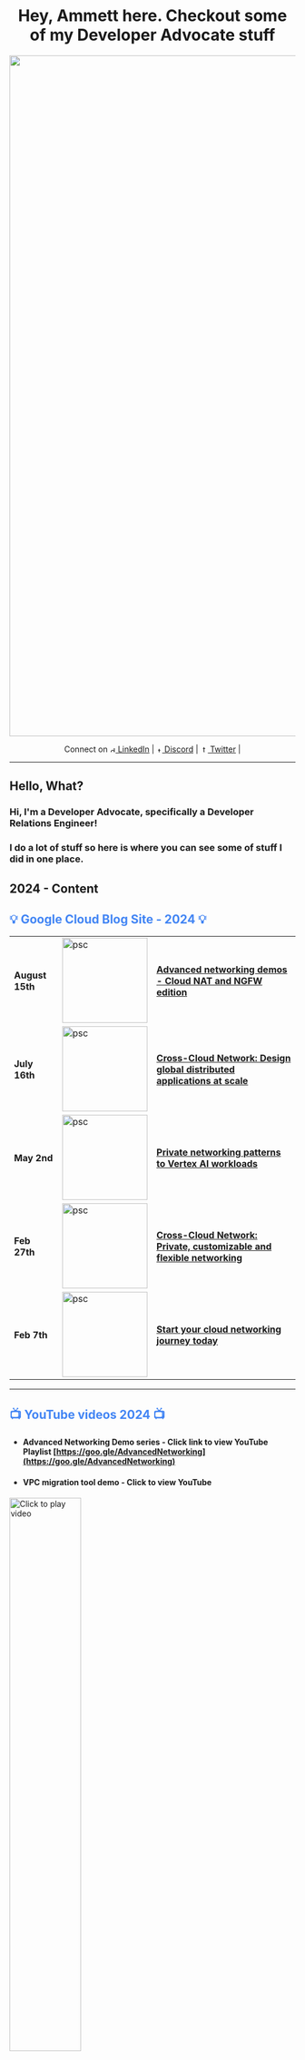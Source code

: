 <h1 align="center">Hey, Ammett here. Checkout some of my Developer Advocate stuff</h1>

<div align="center">
  <a href="#">
    <img src="img/devrel-1.gif" alt="hello banner" width="1200" />
  </a>
  <br />
  
  <p>
    Connect on <a href="https://www.linkedin.com/in/ammett/" target="_blank">
    <img src="img/li.png" alt="discord" width="10"/> LinkedIn</a> | <a href="https://discord.com/invite/SmcfYYn" target="_blank">
    <img src="img/dc.png" alt="twitter" width="10"/> Discord</a> | <a href="https://twitter.com/ammettw" target="_blank">
    <img src="https://img.freepik.com/free-vector/twitter-new-2023-x-logo-white-background-vector_1017-45422.jpg?w=900&t=st=1711135632~exp=1711136232~hmac=034d05202890e26da1097c0a43d9174830c00af244b375052b0bccb2a6617134" alt="twitter" width="13
"/> Twitter</a> | 
  </p>
</div>

---



## Hello, What?

### Hi, I'm a Developer Advocate, specifically a Developer Relations Engineer!

### I do a lot of stuff so here is where you can see some of stuff I did in one place.

## 2024 - Content

<div align="left">
  <h2 style="color:#4285F4; ">💡 Google Cloud Blog Site - 2024
     💡
  </h2>
</div>

<div class="tg-wrap"><table>
<tbody>
<tr>
    <td> <h4> August 15th </td>
    <td> <img src="https://storage.googleapis.com/gweb-cloudblog-publish/images/1_A5rJ0oE.max-2000x2000.png" alt="psc" width="150" /> </td>
    <td> <h4>
      <a href="https://cloud.google.com/blog/products/networking/cloud-nat-and-cloud-ngfw-demos">
    Advanced networking demos - Cloud NAT and NGFW edition </a> </h4>
    </td>
  </tr>
<tr>
    <td> <h4> July 16th </td>
    <td> <img src="https://storage.googleapis.com/gweb-cloudblog-publish/images/0-ccn-arch-hero.max-2500x2500.jpg" alt="psc" width="150" /> </td>
    <td> <h4>
      <a href="https://cloud.google.com/blog/products/networking/network-distributed-applications-at-global-scale">
    Cross-Cloud Network: Design global distributed applications at scale </a> </h4>
    </td>
  </tr>

<tr>
    <td> <h4> May 2nd </td>
    <td> <img src="https://storage.googleapis.com/gweb-cloudblog-publish/images/1-matrix.max-1800x1800.png" alt="psc" width="150" /> </td>
    <td> <h4>
      <a href="https://cloud.google.com/blog/products/networking/private-connectivity-to-vertex-workloads">
    Private networking patterns to Vertex AI workloads </a> </h4>
    </td>
  </tr>


<tr>
    <td> <h4> Feb 27th </td>
    <td> <img src="https://storage.googleapis.com/gweb-cloudblog-publish/images/1-ccn-net.max-1400x1400.jpg" alt="psc" width="150" /> </td>
    <td> <h4>
      <a href="https://cloud.google.com/blog/products/networking/connect-google-cloud-to-on-prem-and-other-clouds">
    Cross-Cloud Network: Private, customizable and flexible networking </a> </h4>
    </td>
  </tr>

<tr>
    <td> <h4> Feb 7th </td>
    <td> <img src="https://storage.googleapis.com/gweb-cloudblog-publish/images/0-hero-tour-of-networking.max-2500x2500.png" alt="psc" width="150" /> </td>
    <td> <h4>
      <a href="https://cloud.google.com/blog/products/networking/learn-how-to-network-in-the-cloud">
    Start your cloud networking journey today </a> </h4>
    </td>
  </tr>
  
</tbody>
</table></div>

---
<div align="left">
  <h2 style="color:#4285F4; ">📺 YouTube videos 2024
     📺
  </h2>
</div>

- #### Advanced Networking Demo series - Click link to view YouTube Playlist [https://goo.gle/AdvancedNetworking](https://goo.gle/AdvancedNetworking)  

- #### VPC migration tool demo  - Click to view YouTube
  
<div align="left">
  <a href="https://www.youtube.com/watch?v=Seb5qF3IR9M" target="_blank">
    <img src="https://i.ytimg.com/vi/Seb5qF3IR9M/sddefault.jpg" width="50%" alt="Click to play video" />
  </a>
  <br />
  
</div>

- #### Cloud NAT and NGFWs  - Click to view YouTube
  
<div align="left">
  <a href="https://www.youtube.com/watch?v=SYDGjqZyk-M" target="_blank">
    <img src="https://i.ytimg.com/vi/SYDGjqZyk-M/maxresdefault.jpg" width="50%" alt="Click to play video" />
  </a>
  <br />
  
</div> 

- #### Vertex AI networking patterns - PSC & Google APIs demo  - Click to view YouTube
  
<div align="left">
  <a href="https://www.youtube.com/watch?v=crpM1hXWaCA" target="_blank">
    <img src="https://img.youtube.com/vi/crpM1hXWaCA/maxresdefault.jpg" width="50%" alt="Click to play video" />
  </a>
  <br />
  
</div> 

- #### Service-Centric Cross-Cloud network  - Click to view YouTube
  
<div align="left">
  <a href="https://www.youtube.com/watch?v=3sZq3xpsDKA" target="_blank">
    <img src="https://img.youtube.com/vi/3sZq3xpsDKA/maxresdefault.jpg" width="50%" alt="Click to play video" />
  </a>
  <br />
  
</div> 

- #### Cloud NGFW Enterprise Demo  - Click to view YouTube
  
<div align="left">
  <a href="https://www.youtube.com/watch?v=OCqnf2E6zn0" target="_blank">
    <img src="https://img.youtube.com/vi/OCqnf2E6zn0/maxresdefault.jpg" width="50%" alt="Click to play video" />
  </a>
  <br />
  
</div>

- #### Application Awareness over Interconnect Demo  - Click to view YouTube
  
<div align="left">
  <a href="https://www.youtube.com/watch?v=R9kbyeRO0lE" target="_blank">
    <img src="https://img.youtube.com/vi/R9kbyeRO0lE/maxresdefault.jpg" width="50%" alt="Click to play video" />
  </a>
  <br />
  
</div>

---
<div align="left">
  <h2 style="color:#4285F4; ">📺 Rough cuts YouTube videos 2024
     📺
  </h2>
</div>

- #### Deploy NVIDIA NGC on Google Cloud  - Click to view YouTube
  
<div align="left">
  <a href="https://www.youtube.com/watch?v=Xe-IHdZc8A4" target="_blank">
    <img src="https://img.youtube.com/vi/Xe-IHdZc8A4/maxresdefault.jpg" width="50%" alt="Click to play video" />
  </a>
  <br />
  
</div> 


---
<div align="left">
  <h2 style="color:#4285F4; ">👨‍💻 Hands-on labs - 2024
     👨‍💻
  </h2>
</div>

<div class="tg-wrap"><table>
<tbody>

<tr>
    <td> <h4> October </td>
    <td> <img src="https://codelabs.developers.google.com/static/codelabs/terraform-python-vertexai-psc/img/8b283cc5684283c2_1920.png" alt="psc" width="150" /> </td>
    <td> <h4>
      <a href="https://codelabs.developers.google.com/codelabs/terraform-python-vertexai-psc" target="_blank">
    Access Gemini chat with python sdk via Private Service Connect endpoint</a> </h4>
    </td>
  </tr>

<tr>
    <td> <h4> September </td>
    <td> <img src="https://codelabs.developers.google.com/static/codelabs/anthropic-on-vertexai-psc/img/103967918b096e97_960.png" alt="psc" width="150" /> </td>
    <td> <h4>
      <a href="https://codelabs.developers.google.com/codelabs/anthropic-on-vertexai-psc?hl=en#0" target="_blank">
    Access Anthropic Claude on Vertex AI with python sdk via Private Service Connect endpoint</a> </h4>
    </td>
  </tr>

<tr>
    <td> <h4> June </td>
    <td> <img src="https://cdn.qwiklabs.com/gBIqI2nOpFcT7VugM8RvGUDpY2vDLNii%2BisheuVNAvs%3D" alt="psc" width="150" /> </td>
    <td> <h4>
      <a href="https://www.cloudskillsboost.google/focuses/92818?parent=catalog&utm_source=linkedin&utm_campaign=63ecde108fddb000013f06c7&utm_medium=smarpshare">
    Integrate PSC and Service Directory </a> </h4>
    </td>
  </tr>

<tr>
    <td> <h4> Jan </td>
    <td> <img src="https://cdn.qwiklabs.com/YdtfADcLnGIZx2AMED5aYHjfzJub7UOvizh8u3b0i9g%3D" alt="psc" width="150" /> </td>
    <td> <h4>
      <a href="https://www.cloudskillsboost.google/focuses/84417?parent=catalog">
    A Tour of Cloud Networking </a> </h4>
    </td>
  </tr>
  
</tbody>
</table>
</div>

---

<div align="left">
  <h2 style="color:#4285F4; ">📜 Technical Papers / Architecture Docs -2024
     📜
  </h2>
</div>


<div class="tg-wrap"><table>
<tbody>
  <tr>
     <td> <img src="https://cloud.google.com/static/architecture/images/ccn-distributed-apps-design/ccn-1a.svg" alt="ace" width="200" /> </td>
    <td><h4>Cross-Cloud Network Architecture Center </br></br><a href="https://cloud.google.com/architecture/ccn-distributed-apps-design" target="_blank">- Cross-Cloud Network for distributed applications </a>
    </br></br>
    <a href="https://cloud.google.com/architecture/ccn-distributed-apps-design/connectivity" target="_blank"> - Network segmentation and connectivity for distributed applications in Cross-Cloud Network </a>
     </br></br>
     <a href="https://cloud.google.com/architecture/ccn-distributed-apps-design/service-networking" target="_blank"> - Service networking for distributed applications in Cross-Cloud Network </a>
     </br></br>
    <a href="https://cloud.google.com/architecture/ccn-distributed-apps-design/connectivity" target="_blank"> - Network security for distributed applications in Cross-Cloud Network </a>
</h4>
    </td>
  </tr>
 <tr>
     <td> <img src="https://cloud.google.com/static/architecture/images/ccn-distributed-apps-design/ccn-vnp-vpn-flows.svg" alt="ccn vpn" width="200" /> </td>
    <td><h4>Cross-Cloud Network Architecture Center - patterns </br></br><a href="https://cloud.google.com/architecture/ccn-distributed-apps-design/ccn-vnp-vpn-ra?utm_campaign=63ecde108fddb000013f06c7&utm_content=6747502a5b3fd00001a0775e&utm_medium=smarpshare&utm_source=linkedin" target="_blank">- Cross-Cloud Network inter-VPC connectivity using VPC Network Peering </a>
    
</h4>
    </td>
  </tr>
  
</tbody>
</table></div>

<div align="left">
  <h2 style="color:#0F9D58; ">✍️ Medium publication Blog - 2024
     ✍️
  </h2>
</div>

- #### [Google Cloud service centric Cross-Cloud Network — with demo](https://medium.com/p/8452d34359c3) 

- #### [Access Anthropic Claude 3.5 Sonnet on Google Vertex AI via python SDK](https://medium.com/p/8bea11c479e0) 

- #### [Deploy NVIDIA NGC on Google Cloud config lab — run your AI workloads](https://medium.com/p/b8f860fcd6aa) 

- #### [Google Cloud NGFW — starter kit (Learn more with simple steps)](https://medium.com/p/f10deb0d3611) 

- #### [How to learn networking on Google Cloud — techventurers step by step guide](https://medium.com/google-cloud/how-to-learn-networking-on-google-cloud-techventurers-guide-351a724c87e9) 


- #### [Networking in Google Cloud — Things to check out to catch up -’24 edition](https://medium.com/p/3e02b2ea1944) 

- #### [Google Cloud HA VPN to Compute Engine VM (NVA) config lab with VyOS](https://medium.com/p/a447624849da) 
---
## 2023 - Content 
<div align="left">
  <h2 style="color:#4285F4; ">💡 YouTube videos
     💡
  </h2>
</div>

- #### Advanced Networking Demo series - Click link to view YouTube Playlist [https://goo.gle/AdvancedNetworking](https://goo.gle/AdvancedNetworking) 
- #### Cross-Cloud Interconnect demo 2  - Click to view YouTube
  
<div align="left">
  <a href="https://www.youtube.com/watch?v=W-fVLyCQ2kA" target="_blank">
    <img src="https://img.youtube.com/vi/W-fVLyCQ2kA/maxresdefault.jpg" width="50%" alt="Click to play video" />
  </a>
  <br />
  
</div>


---

<div align="left">
  <h2 style="color:#4285F4; ">💡 Google Cloud Blog Site
     💡
  </h2>
</div>

---


## 2023



<div class="tg-wrap"><table>
<tbody>

<tr>
    <td> <h4> Dec 21st </td>
    <td> <img src="https://storage.googleapis.com/gweb-cloudblog-publish/images/duet_ai_response.max-1900x1900.png" alt="psc" width="150" /> </td>
    <td> <h4>
      <a href="https://cloud.google.com/blog/products/ai-machine-learning/get-ai-help-on-networking-tasks">
    Explain and customize cloud networking with Duet AI </a> </h4>
    </td>
  </tr>

<tr>
    <td> <h4> Dec 12th </td>
    <td> <img src="https://storage.googleapis.com/gweb-cloudblog-publish/images/advance_networking_demos.max-2500x2500.jpg" alt="psc" width="150" /> </td>
    <td> <h4>
      <a href="https://cloud.google.com/blog/products/networking/advanced-networking-demos-firewall-plus-ncc-vpc-spokes-and-nfo">
    Advanced Networking Demos Cloud Firewall Plus, NCC VPC spokes & NFO edition </a> </h4>
    </td>
  </tr>
  <tr>
    <td> <h4> Oct 11th </td>
    <td> <img src="https://storage.googleapis.com/gweb-cloudblog-publish/images/1-on-premises-cci.max-2200x2200.png" alt="psc" width="150" /> </td>
    <td> <h4>
      <a target="_blank" href="https://cloud.google.com/blog/products/networking/hybrid-and-multicloud-network-architectures">
    Connecting hybrid and multicloud workloads - Networking Architecture </a> </h4>
    </td>
  </tr>
  
  <tr>
    <td> <h4> August 9th </td>
    <td> <img src="https://img.youtube.com/vi/W-fVLyCQ2kA/maxresdefault.jpg" alt="cci" width="150" /> </td>
    <td> <h4>
      <a target="_blank" href="https://cloud.google.com/blog/products/networking/advanced-networking-demos-cross-cloud-interconnect">
    Advanced Networking Demo videos — Cross-Cloud Interconnect edition </a> </h4>
    </td>
  </tr>
  <tr>
    <td> <h4> July 19th </td>
    <td> <img src="https://storage.googleapis.com/gweb-cloudblog-publish/images/psc-hero.max-2500x2500.jpg" alt="ilb" width="150" /> </td>
    <td> <h4>
      <a target="_blank" href="https://cloud.google.com/blog/products/networking/three-consumer-private-service-connect-designs">
    Three Private Service Connect patterns - Networking basics </a> </h4>
    </td>
  </tr>

  <tr>
    <td> <h4> June 27th </td>
    <td> <img src="https://storage.googleapis.com/gweb-cloudblog-publish/images/networking_462D2f7.max-2000x2000.jpg" alt="ilb" width="150" /> </td>
    <td> <h4>
      <a href="https://cloud.google.com/blog/products/networking/networking-101-google-cloud-reference-sheet-version-2" target="_blank">
    Networking 101 Google Cloud reference sheet 2023 v2 </a> </h4>
    </td>
  </tr>
  <tr>
    <td> <h4> June 9th </td>
    <td> <img src="https://storage.googleapis.com/gweb-cloudblog-publish/images/ilb-hero.max-2500x2500.jpg" alt="ilb" width="150" /> </td>
    <td> <h4>
      <a href="https://cloud.google.com/blog/products/networking/load-balancing-inside-public-cloud-options-and-optimizations" target="_blank">
    Designing Multi-regional Internal Load Balancing with Google Cloud iLB + Cloud DNS </a> </h4>
    </td>
  </tr>
  <tr>
    <td> <h4> May 31st </td>
    <td> <img src="https://storage.googleapis.com/gweb-cloudblog-publish/images/esg-hero.max-2800x2800.jpg" alt="img" width="150" /> </td>
    <td><h4>
    <a href="https://cloud.google.com/blog/products/networking/the-economic-advantages-of-google-cloud-networking" target="_blank"> 
  The economic advantages of Google Cloud Networking</a> </h4>
  </td>
  </tr>
  <tr>
    <td> <h4> May 3rd </td>
    <td> <img src="https://storage.googleapis.com/gweb-cloudblog-publish/images/networking_2022_b3vo6c3.max-2800x2800.jpg" alt="ilb" width="150
    " /> </td>
    <td> <h4>
<a href="https://cloud.google.com/blog/products/networking/architecture-best-practices-for-internet-apps-and-services" target="_blank"> 
  Internet-facing application delivery
  </a></td>
  </tr>
  <tr>
    <td> <h4> April 25th </td>
    <td> <img src="https://storage.googleapis.com/gweb-cloudblog-publish/images/advance_networking.max-2500x2500.jpg" alt="ilb" width="150
    " /> </td>
    <td> <h4>
<a href="https://cloud.google.com/blog/products/networking/introducing-the-advanced-networking-demo-video-series" target="_blank"> 
  Introducing the Advanced Networking Demo video series
  </a></h4></td>
  </tr>
  <tr>
    <td> <h4> March 13th </td>
    <td> <img src="https://storage.googleapis.com/gweb-cloudblog-publish/images/Service_Directory.max-2800x2800.jpg" alt="ilb" width="150
    " /> </td>
    <td> <h4>
<a href="https://cloud.google.com/blog/products/networking/reasons-to-use-service-directory-inside-google-cloud" target="_blank"> 
  Six benefits of using Service Directory in your environment
  </a></td>
  </tr>
  <tr>
    <td> <h4> January 9th </td>
    <td> <img src="https://storage.googleapis.com/gweb-cloudblog-publish/images/networking_2022.max-2500x2500.jpg" alt="ilb" width="150
    " /> </td>
    <td> <h4>
<a href="https://cloud.google.com/blog/topics/developers-practitioners/two-networking-patterns-secure-intra-cloud-access" target="_blank"> 
  Two networking patterns for secure intra-cloud access
  </a></td>
  </tr>
</tbody>
</table></div>


## 2022
---
<div class="tg-wrap"><table>
<tbody>
  <tr>
    <td> <h4> Nov 7 </td>
    <td> <img src="https://storage.googleapis.com/gweb-cloudblog-publish/images/cloud_armor.max-2600x2600.png" alt="ilb" width="150
    " /> </td>
    <td> <h4>
<a href="https://cloud.google.com/blog/topics/developers-practitioners/when-should-i-use-cloud-armor" target="_blank"> 
    When should I use Cloud Armor
  </a></td>
  <td> <h4> October 7 </td>
    <td> <img src="https://storage.googleapis.com/gweb-cloudblog-publish/images/blocks.max-1600x1600.png" alt="ilb" width="150
    " /> </td>
    <td> <h4>
<a href="https://cloud.google.com/blog/topics/developers-practitioners/6-building-blocks-cloud-networking-networking-architecture" target="_blank"> 
    6 Building blocks for cloud networking
  </a></td>
  </tr>
<tr>
    <td> <h4> August 17 </td>
    <td> <img src="https://storage.googleapis.com/gweb-cloudblog-publish/original_images/k8net.png" alt="ilb" width="150
    " /> </td>
    <td> <h4>
<a href="https://cloud.google.com/blog/topics/developers-practitioners/understanding-basic-networking-gke-networking-basics" target="_blank"> 
    Understanding basic networking in GKE 
  </a></td>
  <td> <h4> July 29 </td>
    <td> <img src="https://storage.googleapis.com/gweb-cloudblog-publish/images/GCLB_8.max-2000x2000.png" alt="ilb" width="150
    " /> </td>
    <td> <h4>
<a href="https://cloud.google.com/blog/topics/developers-practitioners/google-cloud-global-external-https-load-balancer-deep-dive" target="_blank"> 
    Google Cloud Global External HTTP(S) Load Balancer - Deep Dive
  </a></td>
  </tr>
</tbody>
</table></div>

---

<div align="left">
  <h2 style="color:#0F9D58; ">💡 Google Cloud Medium publication Blog Site
     💡
  </h2>
</div>

---


## 2023

- #### [Preparing for the “New” Google Cloud Professional Cloud DevOps Engineer Exam — 2023 +](https://medium.com/google-cloud/preparing-for-the-new-google-cloud-professional-cloud-devops-engineer-exam-2023-20c4af9d1332) 

- #### [Google Cloud Cross-Cloud Interconnect: Almost everything you need to know](https://medium.com/google-cloud/google-cloud-cross-cloud-interconnect-almost-everything-you-need-to-know-305bb3757f9e) 

- #### [7 learning challenges to help you learn Google Cloud today](https://medium.com/google-cloud/7-learning-challenges-to-help-you-learn-google-cloud-today-970fb252b9ad) 

- #### [10 DevOps & SRE resources everyone should check out](https://medium.com/google-cloud/10-devops-sre-resources-everyone-should-check-out-36de439b776d) 
- #### [Preparing for success with Google Cloud Professional Cloud Database Engineer Exam](https://medium.com/google-cloud/preparing-for-success-with-google-cloud-professional-cloud-database-engineer-exam-2023-3ad33fa3eea9)

---
<div align="left">
  <h2 style="color:#4285F4; ">📜 Technical Papers / Architecture Docs -2023
     📜
  </h2>
</div>


<div class="tg-wrap"><table>
<tbody>
  <tr>
     <td> <img src="https://cloud.google.com/static/architecture/images/ccn-distributed-apps-design/ccn-1a.svg" alt="ace" width="200" /> </td>
    <td><h4>Architecture Documentation </br></br><a href="https://cloud.google.com/architecture/partners/fortigate-architecture-in-cloud" target="_blank">- FortiGate architecture in Google Cloud </a>
    </br></br>
    <a href="https://cloud.google.com/architecture/hybrid-multicloud-patterns/one-page-view" target="_blank"> - Build hybrid and multicloud architectures using Google Cloud </a>
     </br></br>
    <a href="https://cloud.google.com/architecture/hybrid-multicloud-patterns-and-practices/one-page-view" target="_blank"> - Hybrid and multicloud architecture patterns</a>
     </br></br>
    <a href="https://cloud.google.com/architecture/hybrid-multicloud-secure-networking-patterns/one-page-view" target="_blank"> - Hybrid and multicloud secure networking architecture patterns</a>
</h4>
    </td>
  </tr>
 
  
</tbody>
</table></div>

----
<div align="left">
  <h2 style="color:#F4B400; ">💡 Labs 2023
     💡
  </h2>
</div>



- #### Labs on dual stack Google Cloud networks | [IP addressing options IPv4 and IPv6](https://codelabs.developers.google.com/codelabs/ipv4-ipv6-addressing#0) 

- #### Duet AI in Google Cloud learning path | [Duet AI for Network Engineers](https://www.cloudskillsboost.google/paths/236/course_templates/884) 
---

<div align="left">
  <h2 style="color:#4285F4; ">💡 Books
     💡
  </h2>
</div>

---

## 2023

<div class="tg-wrap"><table>
<tbody>
  <tr>
     <td> <img src="https://books.google.ca/books/publisher/content?id=YcirEAAAQBAJ&pg=PP1&img=1&zoom=3&hl=en&bul=1&sig=ACfU3U0HS8z2A9voe0oyvOavuLanKTFsrg&w=1280" alt="ace" width="200" /> </td>
    <td><h4>Technical Editor <a href="https://www.google.ca/books/edition/Google_Cloud_Certified_Associate_Cloud_E/YcirEAAAQBAJ?hl=en&gbpv=0" target="_blank">     Associate Cloud Engineer Study Guide second edition
  </a></td>
  </tr>
 
  
</tbody>
</table></div>

## 2022

<div class="tg-wrap"><table>
<tbody>
    <tr>
    <td> <img src="https://books.google.ca/books/publisher/content?id=3YJlEAAAQBAJ&pg=PP1&img=1&zoom=3&hl=en&bul=1&sig=ACfU3U25Xhh6TCAuEhPhIaC758cf7FhgEQ&w=1280" alt="pca" width="200" /> </td>
    <td><h4>Technical Editor <a href="https://www.google.ca/books/edition/Google_Cloud_Certified_Professional_Clou/3YJlEAAAQBAJ?hl=en&gbpv=0" target="_blank">     Google Cloud Certified Professional Cloud Architect Study Guide second edition </a></td>
  </tr>
  
</tbody>
</table></div>
